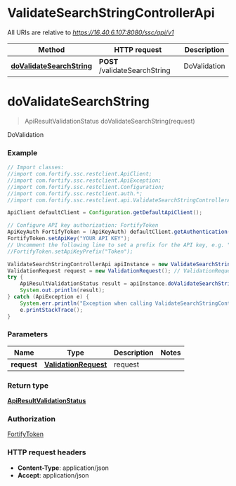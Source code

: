 # ValidateSearchStringControllerApi

All URIs are relative to *https://16.40.6.107:8080/ssc/api/v1*

Method | HTTP request | Description
------------- | ------------- | -------------
[**doValidateSearchString**](ValidateSearchStringControllerApi.md#doValidateSearchString) | **POST** /validateSearchString | DoValidation


<a name="doValidateSearchString"></a>
# **doValidateSearchString**
> ApiResultValidationStatus doValidateSearchString(request)

DoValidation

### Example
```java
// Import classes:
//import com.fortify.ssc.restclient.ApiClient;
//import com.fortify.ssc.restclient.ApiException;
//import com.fortify.ssc.restclient.Configuration;
//import com.fortify.ssc.restclient.auth.*;
//import com.fortify.ssc.restclient.api.ValidateSearchStringControllerApi;

ApiClient defaultClient = Configuration.getDefaultApiClient();

// Configure API key authorization: FortifyToken
ApiKeyAuth FortifyToken = (ApiKeyAuth) defaultClient.getAuthentication("FortifyToken");
FortifyToken.setApiKey("YOUR API KEY");
// Uncomment the following line to set a prefix for the API key, e.g. "Token" (defaults to null)
//FortifyToken.setApiKeyPrefix("Token");

ValidateSearchStringControllerApi apiInstance = new ValidateSearchStringControllerApi();
ValidationRequest request = new ValidationRequest(); // ValidationRequest | request
try {
    ApiResultValidationStatus result = apiInstance.doValidateSearchString(request);
    System.out.println(result);
} catch (ApiException e) {
    System.err.println("Exception when calling ValidateSearchStringControllerApi#doValidateSearchString");
    e.printStackTrace();
}
```

### Parameters

Name | Type | Description  | Notes
------------- | ------------- | ------------- | -------------
 **request** | [**ValidationRequest**](ValidationRequest.md)| request |

### Return type

[**ApiResultValidationStatus**](ApiResultValidationStatus.md)

### Authorization

[FortifyToken](../README.md#FortifyToken)

### HTTP request headers

 - **Content-Type**: application/json
 - **Accept**: application/json

